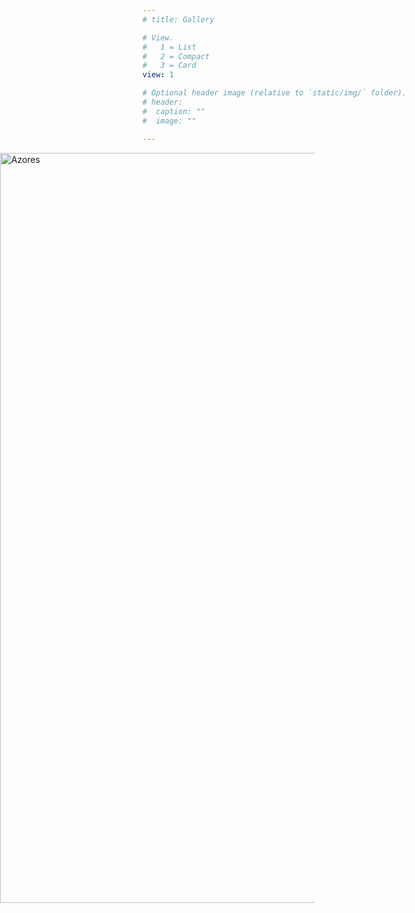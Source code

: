 ```yaml
---
# title: Gallery

# View.
#   1 = List
#   2 = Compact
#   3 = Card
view: 1

# Optional header image (relative to `static/img/` folder).
# header:
#  caption: ""
#  image: ""

---
```

<a class="full-width" data-flickr-embed="true" href="https://www.flickr.com/photos/191566562@N05/albums/72157717648430968" title="Azores"><img src="https://live.staticflickr.com/65535/50784126227_5dec74e1b7_h.jpg" width="1600" height="1200" alt="Azores"></a><script async src="//embedr.flickr.com/assets/client-code.js" charset="utf-8"></script>

<script async src="//embedr.flickr.com/assets/client-code.js" charset="utf-8"></script>

<!-- <a data-flickr-embed="true" href="https://www.flickr.com/photos/191566562@N05/albums/72157717614108293" title="Drone Imagery"><img src="https://live.staticflickr.com/65535/50776921941_4ea0e588ca_b.jpg" width="1024" height="768" alt="Drone Imagery"></a><script async src="//embedr.flickr.com/assets/client-code.js" charset="utf-8"></script> -->

<style>
.full-width {
  width: 100vw;
  position: relative;
  left: 50%;
  right: 50%;
  margin-left: -50vw;
  margin-right: -50vw;
}
</style>
